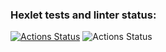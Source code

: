 ### Hexlet tests and linter status:
[![Actions Status](https://github.com/elisad5791/php-project-48/workflows/hexlet-check/badge.svg)](https://github.com/elisad5791/php-project-48/actions)
![Actions Status](https://github.com/elisad5791/php-project-48/actions/workflows/ci.yml/badge.svg)